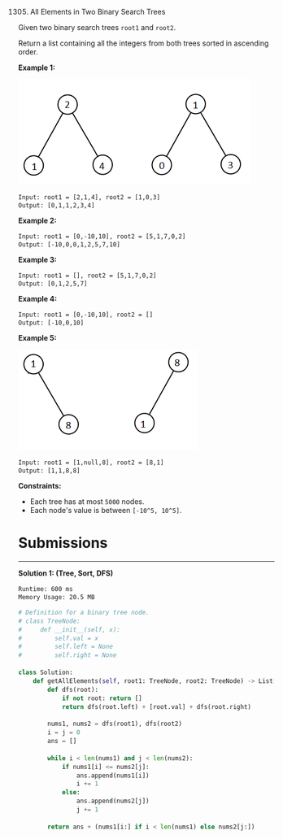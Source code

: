 1305. All Elements in Two Binary Search Trees

Given two binary search trees `root1` and `root2`.

Return a list containing all the integers from both trees sorted in ascending order.

 

**Example 1:**

![1305_q2-e1.png](img/1305_q2-e1.png)
```
Input: root1 = [2,1,4], root2 = [1,0,3]
Output: [0,1,1,2,3,4]
```

**Example 2:**
```
Input: root1 = [0,-10,10], root2 = [5,1,7,0,2]
Output: [-10,0,0,1,2,5,7,10]
```

**Example 3:**
```
Input: root1 = [], root2 = [5,1,7,0,2]
Output: [0,1,2,5,7]
```

**Example 4:**
```
Input: root1 = [0,-10,10], root2 = []
Output: [-10,0,10]
```

**Example 5:**

![1305_q2-e5-.png](img/1305_q2-e5-.png)
```
Input: root1 = [1,null,8], root2 = [8,1]
Output: [1,1,8,8]
```

**Constraints:**

* Each tree has at most `5000` nodes.
* Each node's value is between `[-10^5, 10^5]`.

# Submissions
---
**Solution 1: (Tree, Sort, DFS)**
```
Runtime: 600 ms
Memory Usage: 20.5 MB
```
```python
# Definition for a binary tree node.
# class TreeNode:
#     def __init__(self, x):
#         self.val = x
#         self.left = None
#         self.right = None

class Solution:
    def getAllElements(self, root1: TreeNode, root2: TreeNode) -> List[int]:
        def dfs(root):
            if not root: return []
            return dfs(root.left) + [root.val] + dfs(root.right)
        
        nums1, nums2 = dfs(root1), dfs(root2)
        i = j = 0
        ans = []
        
        while i < len(nums1) and j < len(nums2):
            if nums1[i] <= nums2[j]:
                ans.append(nums1[i])
                i += 1
            else:
                ans.append(nums2[j])
                j += 1
                
        return ans + (nums1[i:] if i < len(nums1) else nums2[j:])

    
```